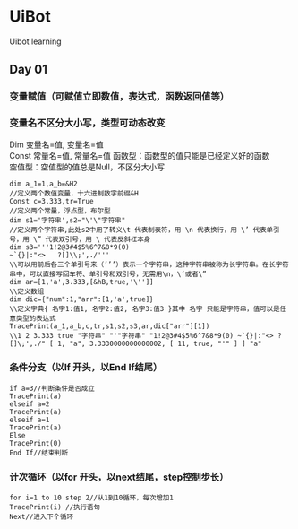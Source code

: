 # UiBot
Uibot learning


## Day 01
### 变量赋值（可赋值立即数值，表达式，函数返回值等）
### 变量名不区分大小写，类型可动态改变
Dim 变量名=值, 变量名=值  
Const 常量名=值, 常量名=值
函数型：函数型的值只能是已经定义好的函数  
空值型：空值型的值总是Null，不区分大小写  
```
dim a_1=1,a_b=&H2   
//定义两个数值变量，十六进制数字前缀&H
Const c=3.333,tr=True   
//定义两个常量，浮点型，布尔型
dim s1='字符串',s2="\'\"字符串"   
//定义两个字符串,此处s2中用了转义\t 代表制表符，用 \n 代表换行，用 \’ 代表单引号，用 \” 代表双引号，用 \ 代表反斜杠本身
dim s3='''1!2@3#4$5%6^7&8*9(0)
~`{}|:"<>   ?[]\\;',./'''   
\\可以用前后各三个单引号来（’’’）表示一个字符串，这种字符串被称为长字符串。在长字符串中，可以直接写回车符、单引号和双引号，无需用\n，\’或者\”
dim ar=[1,'a',3.333,[&hB,true,'\'']]    
\\定义数组
dim dic={"num":1,"arr":[1,'a',true]}    
\\定义字典{ 名字1:值1, 名字2:值2, 名字3:值3 }其中 名字 只能是字符串，值可以是任意类型的表达式
TracePrint(a_1,a_b,c,tr,s1,s2,s3,ar,dic["arr"][1])   
\\1 2 3.333 true "字符串" "'"字符串" "1!2@3#4$5%6^7&8*9(0) ~`{}|:"<> ?[]\;',./" [ 1, "a", 3.3330000000000002, [ 11, true, "'" ] ] "a"
```


### 条件分支（以If 开头，以End If结尾）
```
if a=3//判断条件是否成立
TracePrint(a)
elseif a=2
TracePrint(a)
elseif a=1
TracePrint(a) 
Else
TracePrint(0)
End If//结束判断
```

### 计次循环（以for 开头，以next结尾，step控制步长）
```
for i=1 to 10 step 2//从1到10循环，每次增加1
TracePrint(i) //执行语句
Next//进入下个循环
```
